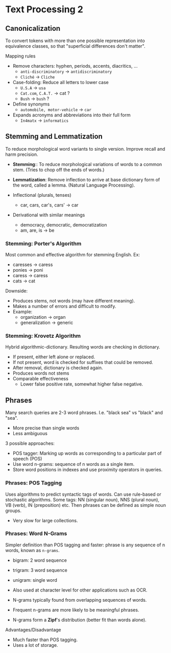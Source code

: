 # Text Processing 2

## Canonicalization
To convert tokens with more than one possible representation into equivalence
classes, so that "superficial differences don't matter".

Mapping rules
* Remove characters: hyphen, periods, accents, diacritics, ...
  * `anti-discriminatory` -> `antidiscriminatory`
  * `Cliché` -> `Cliche`
* Case-folding: Reduce all letters to lower case
  * `U.S.A` -> `usa`
  * `Cat.com`, `C.A.T.` -> cat ?
  * `Bush` -> `bush` ?
* Define synonyms
  * `automobile, motor-vehicle` -> `car`
* Expands acronyms and abbreviations into their full form
  * `In4matx` -> `informatics`

## Stemming and Lemmatization
To reduce morphological word variants to single version.
Improve recall and harm precision.
* **Stemming**:: To reduce morphological variations of words to a common stem.
(Tries to chop off the ends of words.)
* **Lemmatization**: Remove inflection to arrive at base dictionary form of the word,
called a lemma. (Natural Language Processing).

* Inflectional (plurals, tenses)
  * car, cars, car's, cars' -> car
* Derivational with similar meanings
  * democracy, democratic, democratization
  * am, are, is -> be

### Stemming: Porter's Algorithm
Most common and effective algorithm for stemming English. Ex:
* caresses -> caress
* ponies -> poni
* caress -> caress
* cats -> cat

Downside:
* Produces stems, not words (may have different meaning).
* Makes a number of errors and difficult to modify.
* Example:
  * organization -> organ
  * generalization -> generic

### Stemming: Krovetz Algorithm
Hybrid algorithmic-dictionary. Resulting words are checking in dictionary.
* If present, either left alone or replaced.
* If not present, word is checked for suffixes that could be removed.
* After removal, dictionary is checked again.
* Produces words not stems
* Comparable effectiveness
  * Lower false positive rate, somewhat higher false negative.

## Phrases
Many search queries are 2-3 word phrases. I.e. "black sea" vs "black" and "sea".
* More precise than single words
* Less ambiguous

3 possible approaches:
* POS tagger: Marking up words as corresponding to a particular part of speech (POS)
* Use word n-grams: sequence of n words as a single item.
* Store word positions in indexes and use proximity operators in queries.

### Phrases: POS Tagging
Uses algorithms to predict syntactic tags of words. Can use rule-based or stochastic algorithms.
Some tags: NN (singular noun), NNS (plural noun), VB (verb), IN (preposition) etc.
Then phrases can be defined as simple noun groups.
* Very slow for large collections.

### Phrases: Word N-Grams
Simpler definition than POS tagging and faster: phrase is any sequence of n words, known as `n-grams`.
* bigram: 2 word sequence
* trigram: 3 word sequence
* unigram: single word

* Also used at character level for other applications such as OCR.
* N-grams typically found from overlapping sequences of words.
* Frequent n-grams are more likely to be meaningful phrases.
* N-grams form a **Zipf**'s distribution (better fit than words alone).

Advantages/Disadvantage
* Much faster than POS tagging.
* Uses a lot of storage.
